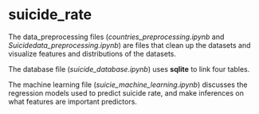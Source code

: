 # suicide_rate
The data_preprocessing files (*countries_preprocessing.ipynb* and *Suicidedata_preprocessing.ipynb*) are files that clean up the datasets and visualize features and distributions of the datasets. 

The database file (*suicide_database.ipynb*) uses **sqlite** to link four tables.

The machine learning file (*suicie_machine_learning.ipynb*) discusses the regression models used to predict suicide rate, and make inferences on what features are important predictors.
